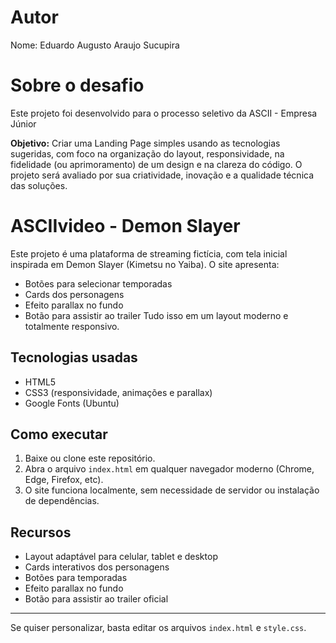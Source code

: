 # Autor

Nome: Eduardo Augusto Araujo Sucupira

# Sobre o desafio

Este projeto foi desenvolvido para o processo seletivo da ASCII - Empresa Júnior

**Objetivo:**
Criar uma Landing Page simples usando as tecnologias sugeridas, com foco na organização do layout, responsividade, na fidelidade (ou aprimoramento) de um design e na clareza do código. O projeto será avaliado por sua criatividade, inovação e a qualidade técnica das soluções.

# ASCIIvideo - Demon Slayer

Este projeto é uma plataforma de streaming fictícia, com tela inicial inspirada em Demon Slayer (Kimetsu no Yaiba). O site apresenta:
- Botões para selecionar temporadas
- Cards dos personagens
- Efeito parallax no fundo
- Botão para assistir ao trailer
Tudo isso em um layout moderno e totalmente responsivo.

## Tecnologias usadas
- HTML5
- CSS3 (responsividade, animações e parallax)
- Google Fonts (Ubuntu)

## Como executar
1. Baixe ou clone este repositório.
2. Abra o arquivo `index.html` em qualquer navegador moderno (Chrome, Edge, Firefox, etc).
3. O site funciona localmente, sem necessidade de servidor ou instalação de dependências.

## Recursos
- Layout adaptável para celular, tablet e desktop
- Cards interativos dos personagens
- Botões para temporadas
- Efeito parallax no fundo
- Botão para assistir ao trailer oficial

---
Se quiser personalizar, basta editar os arquivos `index.html` e `style.css`.
